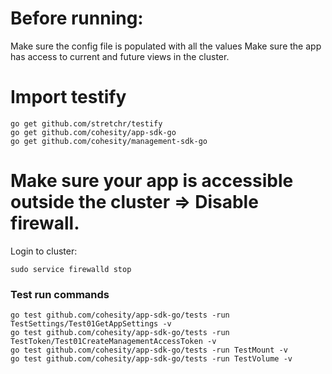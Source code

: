 # Before running: 

Make sure the config file is populated with all the values 
Make sure the app has access to current and future views in the cluster. 

# Import testify 
```
go get github.com/stretchr/testify
go get github.com/cohesity/app-sdk-go
go get github.com/cohesity/management-sdk-go
```

# Make sure your app is accessible outside the cluster => Disable firewall. 
Login to cluster:
```
sudo service firewalld stop 
```

### Test run commands 
```
go test github.com/cohesity/app-sdk-go/tests -run TestSettings/Test01GetAppSettings -v 
go test github.com/cohesity/app-sdk-go/tests -run TestToken/Test01CreateManagementAccessToken -v 
go test github.com/cohesity/app-sdk-go/tests -run TestMount -v 
go test github.com/cohesity/app-sdk-go/tests -run TestVolume -v 
``` 